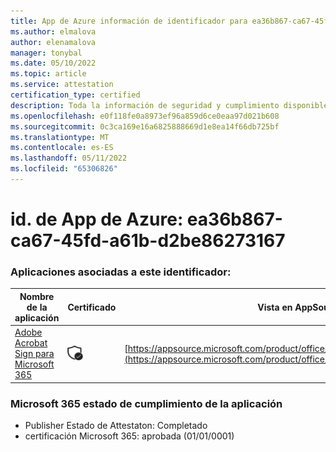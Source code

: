 ```yaml
---
title: App de Azure información de identificador para ea36b867-ca67-45fd-a61b-d2be86273167
ms.author: elmalova
author: elenamalova
manager: tonybal
ms.date: 05/10/2022
ms.topic: article
ms.service: attestation
certification_type: certified
description: Toda la información de seguridad y cumplimiento disponible para ea36b867-ca67-45fd-a61b-d2be86273167.
ms.openlocfilehash: e0f118fe0a8973ef96a859d6ce0eaa97d021b608
ms.sourcegitcommit: 0c3ca169e16a6825888669d1e8ea14f66db725bf
ms.translationtype: MT
ms.contentlocale: es-ES
ms.lasthandoff: 05/11/2022
ms.locfileid: "65306826"
---
```

# <a name="azure-app-id-ea36b867-ca67-45fd-a61b-d2be86273167"></a>id. de App de Azure: ea36b867-ca67-45fd-a61b-d2be86273167


### <a name="apps-associated-with-this-id"></a>Aplicaciones asociadas a este identificador:
| **Nombre de la aplicación** | **Certificado** | **Vista en AppSource** |
|--------------|---------------|-----------------------|
| [Adobe Acrobat Sign para Microsoft 365](../forward/adobe.adobe_sign_msft_saas_offer.md) | <img alt="Certified application badge" src="../media/certified-badge.png" height="25" width="25" /> | [https://appsource.microsoft.com/product/office/adobe.adobe_sign_msft_saas_offer](https://appsource.microsoft.com/product/office/adobe.adobe_sign_msft_saas_offer) |

### <a name="microsoft-365-app-compliance-status"></a>Microsoft 365 estado de cumplimiento de la aplicación
- Publisher Estado de Attestaton: Completado
- certificación Microsoft 365: aprobada (01/01/0001)
